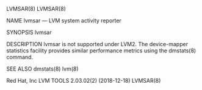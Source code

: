 LVMSAR(8)                                                                                                                                                                                                                                                                                                     LVMSAR(8)

NAME
       lvmsar — LVM system activity reporter

SYNOPSIS
       lvmsar

DESCRIPTION
       lvmsar is not supported under LVM2. The device-mapper statistics facility provides similar performance metrics using the dmstats(8) command.

SEE ALSO
       dmstats(8) lvm(8)

Red Hat, Inc                                                                                                                               LVM TOOLS 2.03.02(2) (2018-12-18)                                                                                                                                  LVMSAR(8)
